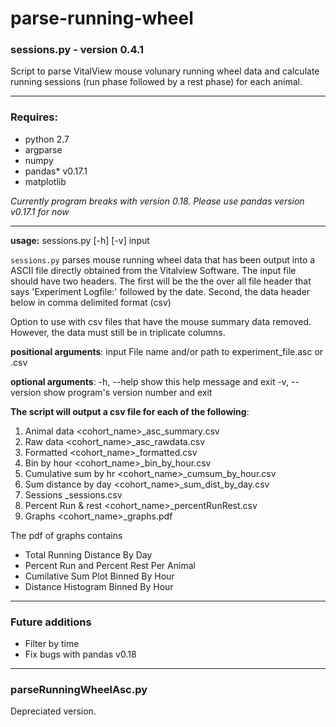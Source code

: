 # parse-running-wheel

### sessions.py - version 0.4.1
Script to parse VitalView mouse volunary running wheel data and calculate running sessions (run phase followed by a rest phase) for each animal.

---

### Requires: 
- python 2.7
- argparse
- numpy
- pandas* v0.17.1
- matplotlib

*Currently program breaks with version 0.18. Please use pandas version v0.17.1 for now*


---

**usage:** sessions.py [-h] [-v] input

`sessions.py` parses mouse running wheel data that has been output into a ASCII file directly obtained from the Vitalview Software. The input file should have two headers. The first will be the the over all file header that says 'Experiment Logfile:' followed by the date. Second, the data header below in comma delimited format (csv)

Option to use with csv files that have the mouse summary data removed. However, the data must still be in triplicate columns.

**positional arguments**:
  input          File name and/or path to experiment_file.asc or .csv

**optional arguments**:
  -h, --help     show this help message and exit
  -v, --version  show program's version number and exit

**The script will output a csv file for each of the following**:

1. Animal data              <cohort_name>_asc_summary.csv
2. Raw data                 <cohort_name>_asc_rawdata.csv
3. Formatted                <cohort_name>_formatted.csv
4. Bin by hour              <cohort_name>_bin_by_hour.csv
5. Cumulative sum by hr     <cohort_name>_cumsum_by_hour.csv
6. Sum distance by day      <cohort_name>_sum_dist_by_day.csv
7. Sessions                 <animal>_sessions.csv
8. Percent Run & rest       <cohort_name>_percentRunRest.csv
9. Graphs                   <cohort_name>_graphs.pdf

The pdf of graphs contains
- Total Running Distance By Day
- Percent Run and Percent Rest Per Animal
- Cumilative Sum Plot Binned By Hour
- Distance Histogram Binned By Hour

---

### Future additions
- Filter by time
- Fix bugs with pandas v0.18

---

### parseRunningWheelAsc.py 
Depreciated version.
